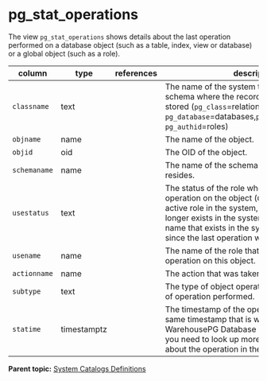 # pg_stat_operations 

The view `pg_stat_operations` shows details about the last operation performed on a database object \(such as a table, index, view or database\) or a global object \(such as a role\).

|column|type|references|description|
|------|----|----------|-----------|
|`classname`|text| |The name of the system table in the `pg_catalog` schema where the record about this object is stored \(`pg_class`=relations, `pg_database`=databases,`pg_namespace`=schemas, `pg_authid`=roles\)|
|`objname`|name| |The name of the object.|
|`objid`|oid| |The OID of the object.|
|`schemaname`|name| |The name of the schema where the object resides.|
|`usestatus`|text| |The status of the role who performed the last operation on the object \(`CURRENT`=a currently active role in the system, `DROPPED`=a role that no longer exists in the system, `CHANGED`=a role name that exists in the system, but has changed since the last operation was performed\).|
|`usename`|name| |The name of the role that performed the operation on this object.|
|`actionname`|name| |The action that was taken on the object.|
|`subtype`|text| |The type of object operated on or the subclass of operation performed.|
|`statime`|timestamptz| |The timestamp of the operation. This is the same timestamp that is written to the WarehousePG Database server log files in case you need to look up more detailed information about the operation in the logs.|

**Parent topic:** [System Catalogs Definitions](../system_catalogs/catalog_ref-html.html)

